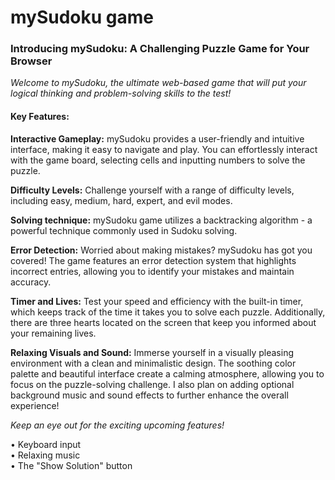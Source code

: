 # mySudoku game

### Introducing mySudoku: A Challenging Puzzle Game for Your Browser  
*Welcome to mySudoku, the ultimate web-based game that will put your logical thinking and problem-solving skills to the test!*  
  
#### Key Features: 
  
**Interactive Gameplay:** mySudoku provides a user-friendly and intuitive interface, making it easy to navigate and play. You can effortlessly interact with the game board, selecting cells and inputting numbers to solve the puzzle.  
  
**Difficulty Levels:** Challenge yourself with a range of difficulty levels, including easy, medium, hard, expert, and evil modes. 
  
**Solving technique:** mySudoku game utilizes a backtracking algorithm - a powerful technique commonly used in Sudoku solving.  

**Error Detection:** Worried about making mistakes? mySudoku has got you covered! The game features an error detection system that highlights incorrect entries, allowing you to identify your mistakes and maintain accuracy.  
  
**Timer and Lives:** Test your speed and efficiency with the built-in timer, which keeps track of the time it takes you to solve each puzzle. Additionally, there are three hearts located on the screen that keep you informed about your remaining lives.  
  
**Relaxing Visuals and Sound:** Immerse yourself in a visually pleasing environment with a clean and minimalistic design. The soothing color palette and beautiful interface create a calming atmosphere, allowing you to focus on the puzzle-solving challenge. I also plan on adding optional background music and sound effects to further enhance the overall experience!  
  
*Keep an eye out for the exciting upcoming features!*  

•	Keyboard input  
•	Relaxing music  
•	The "Show Solution" button  
